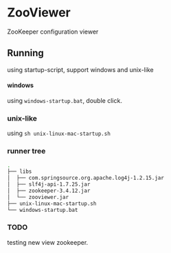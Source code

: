 # ZooViewer


ZooKeeper configuration viewer



## Running

using startup-script, support windows and unix-like

#### windows 

using `windows-startup.bat`, double click.

### unix-like

using `sh unix-linux-mac-startup.sh`

### runner tree

```bash
.
├── libs
│  ├── com.springsource.org.apache.log4j-1.2.15.jar
│  ├── slf4j-api-1.7.25.jar
│  ├── zookeeper-3.4.12.jar
│  └── zooviewer.jar
├── unix-linux-mac-startup.sh
└── windows-startup.bat
```

### TODO

testing  new view zookeeper.